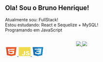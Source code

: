 ## Ola! Sou o Bruno Henrique!<br>

Atualmente sou: FullStack!<br>
Estou estudando: React e Sequelize + MySQL!<br>
Programando em JavaScript
##
<div align="center">

  <a href="https://github.com/BrunoHAS">

  <img height="180em" src="https://github-readme-stats.vercel.app/api?username=brunohenrique2&show_icons=true&theme=dracula&include_all_commits=true&count_private=true"/>

  <img height="180em" src="https://github-readme-stats.vercel.app/api/top-langs/?username=brunohenrique2&layout=compact&langs_count=7&theme=dracula"/>

</div>

<div>
  
  <img text-align="center" alt="Rafa-HTML" height="30" width="40" src="https://raw.githubusercontent.com/devicons/devicon/master/icons/html5/html5-original.svg">
  <img text-align="center" alt="Rafa-Js" height="30" width="40" src="https://raw.githubusercontent.com/devicons/devicon/master/icons/javascript/javascript-plain.svg">
  <img text-align="center" alt="Rafa-CSS" height="30" width="40" src="https://raw.githubusercontent.com/devicons/devicon/master/icons/css3/css3-original.svg">       
          
</div>
